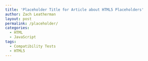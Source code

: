 ```yaml
---
title: 'Placeholder Title for Article about HTML5 Placeholders'
author: Zach Leatherman
layout: post
permalink: /placeholder/
categories:
  - HTML
  - JavaScript
tags:
  - Compatibility Tests
  - HTML5
---
```


